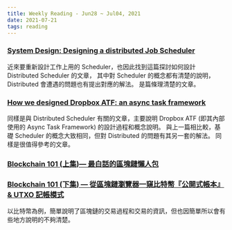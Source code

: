 ```yaml
---
title: Weekly Reading - Jun28 ~ Jul04, 2021
date: 2021-07-21
tags: reading
---
```


### [System Design: Designing a distributed Job Scheduler](https://leetcode.com/discuss/general-discussion/1082786/System-Design%3A-Designing-a-distributed-Job-Scheduler-or-Many-interesting-concepts-to-learn)

近來要重新設計工作上用的 Scheduler，也因此找到這篇探討如何設計 Distributed Scheduler 的文章，
其中對 Scheduler 的概念都有清楚的說明， Distributed 會遭遇的問題也有提出對應的解法。 是篇條理清楚的文章。


### [How we designed Dropbox ATF: an async task framework](https://dropbox.tech/infrastructure/asynchronous-task-scheduling-at-dropbox)

同樣是與 Distributed Scheduler 有關的文章，主要說明 Dropbox ATF (即其內部使用的 Async Task Framework) 的設計過程和概念說明。
與上一篇相比較，基礎 Scheduler 的概念大致相同，但對 Distributed 的問題有其另一套的解法。  同樣是很值得參考的文章。


### [Blockchain 101 (上集)— 最白話的區塊鏈懶人包](https://blog.kryptogo.com/blockchain-101-%E6%9C%80%E7%99%BD%E8%A9%B1%E7%9A%84%E5%8D%80%E5%A1%8A%E9%8F%88%E6%87%B6%E4%BA%BA%E5%8C%85-b0120571648)
### [Blockchain 101 (下集) — 從區塊鏈瀏覽器一窺比特幣『公開式帳本』& UTXO 記帳模式](https://blog.kryptogo.com/blockchain-101-%E4%B8%8B%E9%9B%86-%E5%BE%9E%E5%8D%80%E5%A1%8A%E9%8F%88%E7%80%8F%E8%A6%BD%E5%99%A8%E4%B8%80%E7%AA%BA%E6%AF%94%E7%89%B9%E5%B9%A3-%E5%85%AC%E9%96%8B%E5%BC%8F%E5%B8%B3%E6%9C%AC-utxo-%E8%A8%98%E5%B8%B3%E6%A8%A1%E5%BC%8F-c978e15551f5)
以比特幣為例，簡單說明了區塊鏈的交易過程和交易的資訊，但也因簡單所以會有些地方說明的不夠清楚。 
